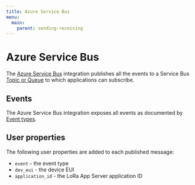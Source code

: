 ```yaml
---
title: Azure Service Bus
menu:
  main:
    parent: sending-receiving
---
```


# Azure Service Bus

The [Azure Service Bus](https://azure.microsoft.com/en-us/services/service-bus/)
integration publishes all the events to a Service Bus [Topic or Queue](https://docs.microsoft.com/en-us/azure/service-bus-messaging/service-bus-messaging-overview)
to which applications can subscribe.

## Events

The Azure Service Bus integration exposes all events as documented by [Event types](../#event-types).

## User properties

The following user properties are added to each published message:

* `event` - the event type
* `dev_eui` - the device EUI
* `application_id` - the LoRa App Server application ID

